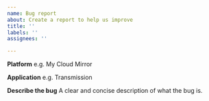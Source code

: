 ```yaml
---
name: Bug report
about: Create a report to help us improve
title: ''
labels: ''
assignees: ''

---
```


**Platform**
e.g. My Cloud Mirror

**Application**
e.g. Transmission

**Describe the bug**
A clear and concise description of what the bug is.
